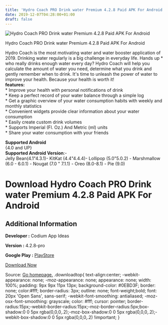 ```yaml
---
title: 'Hydro Coach PRO Drink water Premium 4.2.8 Paid APK For Android'
date: 2019-12-07T04:28:00+01:00
draft: false
---
```


![Hydro Coach PRO Drink water Premium 4.2.8 Paid APK For Android](https://i0.wp.com/apkhome.net/wp-content/uploads/2019/11/Hydro-Coach-PRO-Drink-water-Premium-4.2.8-Paid.png "Hydro Coach PRO Drink water Premium 4.2.8 Paid APK For Android")

  

Hydro Coach PRO Drink water Premium 4.2.8 Paid APK For Android

Hydro Coach is the most motivating water and water booster application of 2019. Drinking water regularly is a big challenge in everyday life. Hands up \* who really drinks enough water every day? Hydro Coach will help you calculate the amount of water you need, determine what you drink and gently remember when to drink. It's time to unleash the power of water to improve your health. Because your health is worth it!  
**features:**  
\* Improve your health with personal notifications of drink  
\* Keep a perfect record of your water balance through a simple log  
\* Get a graphic overview of your water consumption habits with weekly and monthly statistics  
\* Convenient widgets provide clear information about your water consumption  
\* Easily create custom drink volumes  
\* Supports Imperial (Fl. Oz.) And Metric (ml) units  
\* Share your water consumption with your friends

**Supported Android**  
{4.0 and UP}  
**Supported Android Version**:-  
Jelly Bean(4.1"4.3.1)- KitKat (4.4"4.4.4)- Lollipop (5.0"5.0.2) - Marshmallow (6.0 - 6.0.1) - Nougat (7.0 " 7.1.1) - Oreo (8.0-8.1) - Pie (9.0)

Download Hydro Coach PRO Drink water Premium 4.2.8 Paid APK For Android
=======================================================================

Additional Information
----------------------

**Developer :** Codium App Ideas

**Version :** 4.2.8-pro

**Google Play :** [PlayStore](https://play.google.com/store/apps/details?id=com.codium.hydrocoach.pro)

  

[Download Now](https://store4app.co/post/hydro-coach-pro-drink-water-premium-4-2-8-paid-apk-for-android_1574951961)

  
Source: [Go homepage.](https://store4app.co/post/hydro-coach-pro-drink-water-premium-4-2-8-paid-apk-for-android_1574951961) .downloadtop{ text-align:center; -webkit-appearance: none; -moz-appearance: none; appearance: none; width: 100%; padding: 9px 9px 11px 13px; background-color: #0EBD3F; border: none; color:#fff; border-radius: 3px; outline: none; font-weight;bold; font: 20px 'Open Sans', sans-serif; -webkit-font-smoothing: antialiased; -moz-osx-font-smoothing: grayscale; color: #fff; cursor: pointer; border-radius:15px;-webkit-border-radius:15px;-moz-border-radius:5px;box-shadow:0 0 5px rgba(0,0,0,.2);-moz-box-shadow:0 0 5px rgba(0,0,0,.2);-webkit-box-shadow:0 0 5px rgba(0,0,0,.2) !important; }